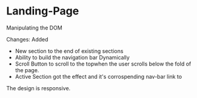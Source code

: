 # Landing-Page
Manipulating the DOM

Changes:
  Added
  - New section
      to the end of existing sections
  - Ability to build the navigation bar Dynamically
  - Scroll Button to scroll to the topwhen the user scrolls below the fold of the page.
- Active Section got the effect and it's corrospending nav-bar link to


The design is responsive.